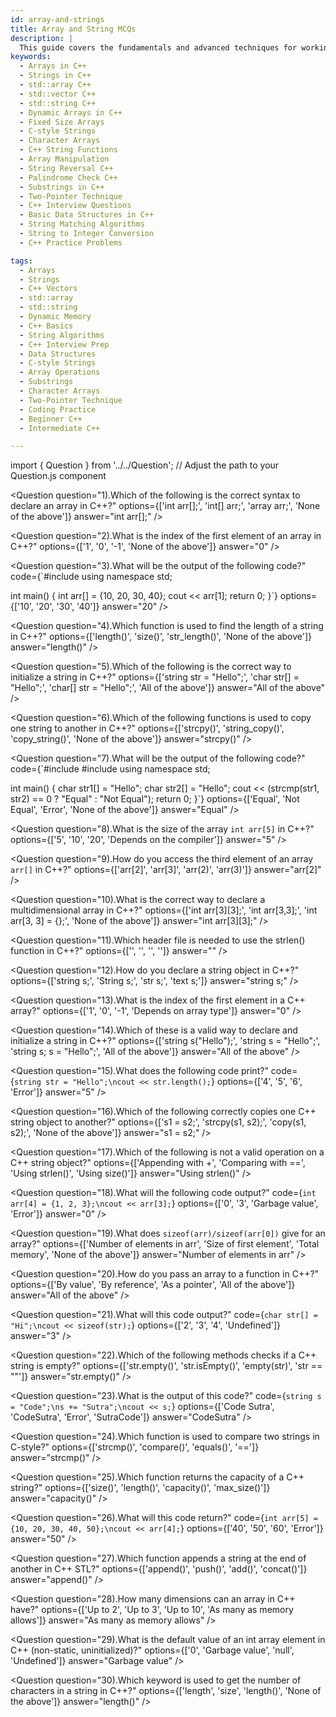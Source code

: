 ```yaml
---
id: array-and-strings
title: Array and String MCQs
description: |
  This guide covers the fundamentals and advanced techniques for working with arrays and strings in C++. Learn how to manipulate fixed-size arrays, dynamic arrays, and C-style strings, as well as leverage the power of `std::array`, `std::vector`, and `std::string` for safer, more efficient coding. Ideal for beginners and intermediates preparing for interviews or building foundational logic.
keywords:
  - Arrays in C++
  - Strings in C++
  - std::array C++
  - std::vector C++
  - std::string C++
  - Dynamic Arrays in C++
  - Fixed Size Arrays
  - C-style Strings
  - Character Arrays
  - C++ String Functions
  - Array Manipulation
  - String Reversal C++
  - Palindrome Check C++
  - Substrings in C++
  - Two-Pointer Technique
  - C++ Interview Questions
  - Basic Data Structures in C++
  - String Matching Algorithms
  - String to Integer Conversion
  - C++ Practice Problems

tags:
  - Arrays
  - Strings
  - C++ Vectors
  - std::array
  - std::string
  - Dynamic Memory
  - C++ Basics
  - String Algorithms
  - C++ Interview Prep
  - Data Structures
  - C-style Strings
  - Array Operations
  - Substrings
  - Character Arrays
  - Two-Pointer Technique
  - Coding Practice
  - Beginner C++
  - Intermediate C++

---
```

import { Question } from '../../Question';  // Adjust the path to your Question.js component


  
  <Question
    question="1).Which of the following is the correct syntax to declare an array in C++?"
    options={['int arr[];', 'int[] arr;', 'array<int> arr;', 'None of the above']}
    answer="int arr[];"
  />

  <Question
    question="2).What is the index of the first element of an array in C++?"
    options={['1', '0', '-1', 'None of the above']}
    answer="0"
  />

  <Question
    question="3).What will be the output of the following code?"
    code={`#include <iostream>
using namespace std;

int main() {
int arr[] = {10, 20, 30, 40};
cout << arr[1];
return 0;
}`}
    options={['10', '20', '30', '40']}
    answer="20"
  />

  <Question
    question="4).Which function is used to find the length of a string in C++?"
    options={['length()', 'size()', 'str_length()', 'None of the above']}
    answer="length()"
  />

  <Question
    question="5).Which of the following is the correct way to initialize a string in C++?"
    options={['string str = "Hello";', 'char str[] = "Hello";', 'char[] str = "Hello";', 'All of the above']}
    answer="All of the above"
  />

  <Question
    question="6).Which of the following functions is used to copy one string to another in C++?"
    options={['strcpy()', 'string_copy()', 'copy_string()', 'None of the above']}
    answer="strcpy()"
  />

  <Question
    question="7).What will be the output of the following code?"
    code={`#include <iostream>
#include <cstring>
using namespace std;

int main() {
char str1[] = "Hello";
char str2[] = "Hello";
cout << (strcmp(str1, str2) == 0 ? "Equal" : "Not Equal");
return 0;
}`}
    options={['Equal', 'Not Equal', 'Error', 'None of the above']}
    answer="Equal"
  />

  <Question
    question="8).What is the size of the array `int arr[5]` in C++?"
    options={['5', '10', '20', 'Depends on the compiler']}
    answer="5"
  />

  <Question
    question="9).How do you access the third element of an array `arr[]` in C++?"
    options={['arr[2]', 'arr[3]', 'arr(2)', 'arr(3)']}
    answer="arr[2]"
  />

  <Question
    question="10).What is the correct way to declare a multidimensional array in C++?"
    options={['int arr[3][3];', 'int arr[3,3];', 'int arr[3, 3] = {};', 'None of the above']}
    answer="int arr[3][3];"
  />

  <Question
    question="11).Which header file is needed to use the strlen() function in C++?"
    options={['<string>', '<cstring>', '<cstdlib>', '<iostream>']}
    answer="<cstring>"
  />

  <Question
    question="12).How do you declare a string object in C++?"
    options={['string s;', 'String s;', 'str s;', 'text s;']}
    answer="string s;"
  />

  <Question
    question="13).What is the index of the first element in a C++ array?"
    options={['1', '0', '-1', 'Depends on array type']}
    answer="0"
  />

  <Question
    question="14).Which of these is a valid way to declare and initialize a string in C++?"
    options={['string s("Hello");', 'string s = "Hello";', 'string s; s = "Hello";', 'All of the above']}
    answer="All of the above"
  />

  <Question
    question="15).What does the following code print?"
    code={`string str = "Hello";\ncout << str.length();`}
    options={['4', '5', '6', 'Error']}
    answer="5"
  />

  <Question
    question="16).Which of the following correctly copies one C++ string object to another?"
    options={['s1 = s2;', 'strcpy(s1, s2);', 'copy(s1, s2);', 'None of the above']}
    answer="s1 = s2;"
  />

  <Question
    question="17).Which of the following is not a valid operation on a C++ string object?"
    options={['Appending with +', 'Comparing with ==', 'Using strlen()', 'Using size()']}
    answer="Using strlen()"
  />

  <Question
    question="18).What will the following code output?"
    code={`int arr[4] = {1, 2, 3};\ncout << arr[3];`}
    options={['0', '3', 'Garbage value', 'Error']}
    answer="0"
  />

  <Question
    question="19).What does `sizeof(arr)/sizeof(arr[0])` give for an array?"
    options={['Number of elements in arr', 'Size of first element', 'Total memory', 'None of the above']}
    answer="Number of elements in arr"
  />

  <Question
    question="20).How do you pass an array to a function in C++?"
    options={['By value', 'By reference', 'As a pointer', 'All of the above']}
    answer="All of the above"
  />

  <Question
    question="21).What will this code output?"
    code={`char str[] = "Hi";\ncout << sizeof(str);`}
    options={['2', '3', '4', 'Undefined']}
    answer="3"
  />

  <Question
    question="22).Which of the following methods checks if a C++ string is empty?"
    options={['str.empty()', 'str.isEmpty()', 'empty(str)', 'str == ""']}
    answer="str.empty()"
  />

  <Question
    question="23).What is the output of this code?"
    code={`string s = "Code";\ns += "Sutra";\ncout << s;`}
    options={['Code Sutra', 'CodeSutra', 'Error', 'SutraCode']}
    answer="CodeSutra"
  />

  <Question
    question="24).Which function is used to compare two strings in C-style?"
    options={['strcmp()', 'compare()', 'equals()', '==']}
    answer="strcmp()"
  />

  <Question
    question="25).Which function returns the capacity of a C++ string?"
    options={['size()', 'length()', 'capacity()', 'max_size()']}
    answer="capacity()"
  />

  <Question
    question="26).What will this code return?"
    code={`int arr[5] = {10, 20, 30, 40, 50};\ncout << arr[4];`}
    options={['40', '50', '60', 'Error']}
    answer="50"
  />

  <Question
    question="27).Which function appends a string at the end of another in C++ STL?"
    options={['append()', 'push()', 'add()', 'concat()']}
    answer="append()"
  />

  <Question
    question="28).How many dimensions can an array in C++ have?"
    options={['Up to 2', 'Up to 3', 'Up to 10', 'As many as memory allows']}
    answer="As many as memory allows"
  />

  <Question
    question="29).What is the default value of an int array element in C++ (non-static, uninitialized)?"
    options={['0', 'Garbage value', 'null', 'Undefined']}
    answer="Garbage value"
  />

  <Question
    question="30).Which keyword is used to get the number of characters in a string in C++?"
    options={['length', 'size', 'length()', 'None of the above']}
    answer="length()"
  />
